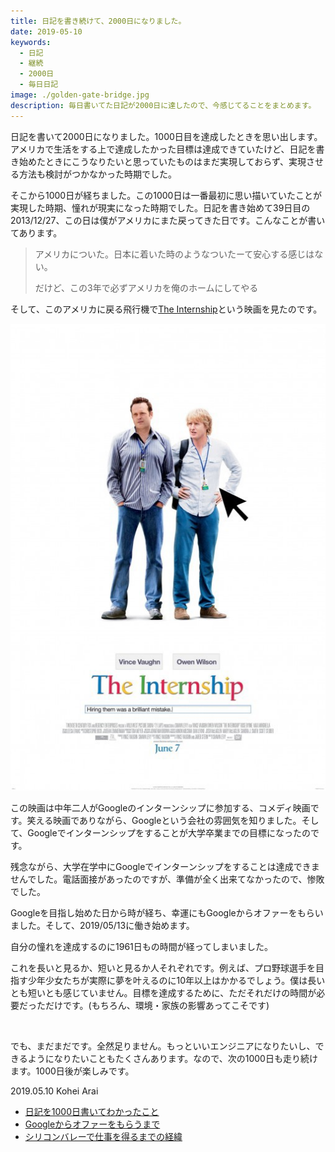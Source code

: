 ```yaml
---
title: 日記を書き続けて、2000日になりました。
date: 2019-05-10
keywords:
  - 日記
  - 継続
  - 2000日
  - 毎日日記
image: ./golden-gate-bridge.jpg
description: 毎日書いてた日記が2000日に達したので、今感じてることをまとめます。
---
```


日記を書いて2000日になりました。1000日目を達成したときを思い出します。アメリカで生活をする上で達成したかった目標は達成できていたけど、日記を書き始めたときにこうなりたいと思っていたものはまだ実現しておらず、実現させる方法も検討がつかなかった時期でした。

そこから1000日が経ちました。この1000日は一番最初に思い描いていたことが実現した時期、憧れが現実になった時期でした。日記を書き始めて39日目の2013/12/27、この日は僕がアメリカにまた戻ってきた日です。こんなことが書いてあります。

> アメリカについた。日本に着いた時のようなついたーて安心する感じはない。
> 
> だけど、この3年で必ずアメリカを俺のホームにしてやる

そして、このアメリカに戻る飛行機で[The Internship](https://www.imdb.com/title/tt2234155/)という映画を見たのです。

![The Internship](./the-internship.jpg "IMDbから")

この映画は中年二人がGoogleのインターンシップに参加する、コメディ映画です。笑える映画でありながら、Googleという会社の雰囲気を知りました。そして、Googleでインターンシップをすることが大学卒業までの目標になったのです。

残念ながら、大学在学中にGoogleでインターンシップをすることは達成できませんでした。電話面接があったのですが、準備が全く出来てなかったので、惨敗でした。

Googleを目指し始めた日から時が経ち、幸運にもGoogleからオファーをもらいました。そして、2019/05/13に働き始めます。

自分の憧れを達成するのに1961日もの時間が経ってしまいました。

これを長いと見るか、短いと見るか人それぞれです。例えば、プロ野球選手を目指す少年少女たちが実際に夢を叶えるのに10年以上はかかるでしょう。僕は長いとも短いとも感じていません。目標を達成するために、ただそれだけの時間が必要だっただけです。(もちろん、環境・家族の影響あってこそです)

<br />

でも、まだまだです。全然足りません。もっといいエンジニアになりたいし、できるようになりたいこともたくさんあります。なので、次の1000日も走り続けます。1000日後が楽しみです。

2019.05.10 Kohei Arai

* [日記を1000日書いてわかったこと](/1000-diary)
* [Googleからオファーをもらうまで](/google)
* [シリコンバレーで仕事を得るまでの経緯](/silicon-valley)